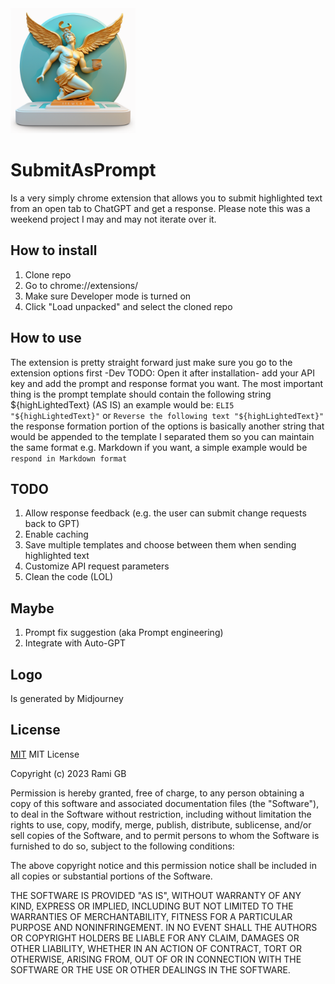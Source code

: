 <img src="logo.png" width="200px" alt="SubmitAsPrompt Logo" >

# SubmitAsPrompt
Is a very simply chrome extension that allows you to submit highlighted text from an open tab to ChatGPT and get a response. Please note this was a weekend project I may and may not iterate over it.

## How to install
1. Clone repo
2. Go to chrome://extensions/ 
3. Make sure Developer mode is turned on
4. Click "Load unpacked" and select the cloned repo

## How to use
The extension is pretty straight forward just make sure you go to the extension options first -Dev TODO: Open it after installation- add your API key and add the prompt and response format you want. The most important thing is the prompt template should contain the following string \${highLightedText} (AS IS) an example would be: 
``ELI5 "${highLightedText}"`` or ``Reverse the following text "${highLightedText}"`` the response formation portion of the options is basically another string that would be appended to the template I separated them so you can maintain the same format e.g. Markdown if you want, a simple example would be ``respond in Markdown format``

## TODO
1. Allow response feedback (e.g. the user can submit change requests back to GPT)
2. Enable caching
3. Save multiple templates and choose between them when sending highlighted text
4. Customize API request parameters 
5. Clean the code (LOL)


## Maybe
1. Prompt fix suggestion (aka Prompt engineering)
2. Integrate with Auto-GPT

## Logo
Is generated by Midjourney

## License
[MIT](https://choosealicense.com/licenses/mit/)
MIT License

Copyright (c) 2023 Rami GB

Permission is hereby granted, free of charge, to any person obtaining a copy
of this software and associated documentation files (the "Software"), to deal
in the Software without restriction, including without limitation the rights
to use, copy, modify, merge, publish, distribute, sublicense, and/or sell
copies of the Software, and to permit persons to whom the Software is
furnished to do so, subject to the following conditions:

The above copyright notice and this permission notice shall be included in all
copies or substantial portions of the Software.

THE SOFTWARE IS PROVIDED "AS IS", WITHOUT WARRANTY OF ANY KIND, EXPRESS OR
IMPLIED, INCLUDING BUT NOT LIMITED TO THE WARRANTIES OF MERCHANTABILITY,
FITNESS FOR A PARTICULAR PURPOSE AND NONINFRINGEMENT. IN NO EVENT SHALL THE
AUTHORS OR COPYRIGHT HOLDERS BE LIABLE FOR ANY CLAIM, DAMAGES OR OTHER
LIABILITY, WHETHER IN AN ACTION OF CONTRACT, TORT OR OTHERWISE, ARISING FROM,
OUT OF OR IN CONNECTION WITH THE SOFTWARE OR THE USE OR OTHER DEALINGS IN THE
SOFTWARE.


